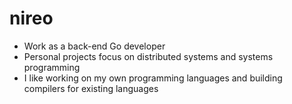 # nireo

- Work as a back-end Go developer
- Personal projects focus on distributed systems and systems programming
- I like working on my own programming languages and building compilers for existing languages
